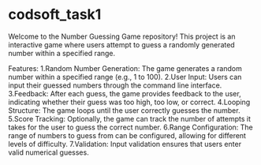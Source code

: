 # codsoft_task1
Welcome to the Number Guessing Game repository! This project is an interactive game where users attempt to guess a randomly generated number within a specified range.

Features:
1.Random Number Generation: The game generates a random number within a specified range (e.g., 1 to 100).
2.User Input: Users can input their guessed numbers through the command line interface.
3.Feedback: After each guess, the game provides feedback to the user, indicating whether their guess was too high, too low, or correct.
4.Looping Structure: The game loops until the user correctly guesses the number.
5.Score Tracking: Optionally, the game can track the number of attempts it takes for the user to guess the correct number.
6.Range Configuration: The range of numbers to guess from can be configured, allowing for different levels of difficulty.
7.Validation: Input validation ensures that users enter valid numerical guesses.
